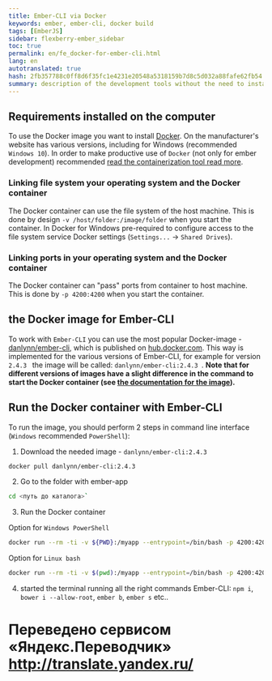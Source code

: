 ```yaml
--- 
title: Ember-CLI via Docker 
keywords: ember, ember-cli, docker build 
tags: [EmberJS] 
sidebar: flexberry-ember_sidebar 
toc: true 
permalink: en/fe_docker-for-ember-cli.html 
lang: en 
autotranslated: true 
hash: 2fb357788c0ff8d6f35fc1e4231e20548a5318159b7d8c5d032a88fafe62fb54 
summary: description of the development tools without the need to install and on the developer's computer (make sure to have Docker installed). 
--- 
```


## Requirements installed on the computer 

To use the Docker image you want to install [Docker](https://www.docker.com/). On the manufacturer's website has various versions, including for Windows (recommended `Windows 10`). In order to make productive use of `Docker` (not only for ember development) recommended [read the containerization tool read more](gbt_deployment_docker.html). 

### Linking file system your operating system and the Docker container 

The Docker container can use the file system of the host machine. This is done by design `-v /host/folder:/image/folder` when you start the container. In Docker for Windows pre-required to configure access to the file system service Docker settings (`Settings...` -> `Shared Drives`). 

### Linking ports in your operating system and the Docker container 

The Docker container can "pass" ports from container to host machine. This is done by `-p 4200:4200` when you start the container. 

## the Docker image for Ember-CLI 

To work with `Ember-CLI` you can use the most popular Docker-image - [danlynn/ember-cli](https://hub.docker.com/r/danlynn/ember-cli/), which is published on [hub.docker.com](https://hub.docker.com). This way is implemented for the various versions of Ember-CLI, for example for version `2.4.3 ` the image will be called: `danlynn/ember-cli:2.4.3 `. **Note that for different versions of images have a slight difference in the command to start the Docker container (see [the documentation for the image](https://hub.docker.com/r/danlynn/ember-cli/)).** 

## Run the Docker container with Ember-CLI 

To run the image, you should perform 2 steps in command line interface (`Windows` recommended `PowerShell`): 
1) Download the needed image - `danlynn/ember-cli:2.4.3 ` 

``` bash
docker pull danlynn/ember-cli:2.4.3
``` 

2) Go to the folder with ember-app 

``` bash
cd <путь до каталога>`
``` 

3) Run the Docker container 

Option for `Windows PowerShell` 
``` bash
docker run --rm -ti -v ${PWD}:/myapp --entrypoint=/bin/bash -p 4200:4200 -p 49153:49153 -p 7357:7357 danlynn/ember-cli:2.4.3
``` 

Option for `Linux bash` 

``` bash
docker run --rm -ti -v $(pwd):/myapp --entrypoint=/bin/bash -p 4200:4200 -p 49153:49153 -p 7357:7357 danlynn/ember-cli:2.4.3
``` 

4) started the terminal running all the right commands Ember-CLI: 
`npm i`, `bower i --allow-root`, `ember b`, `ember s` etc.. 



 # Переведено сервисом «Яндекс.Переводчик» http://translate.yandex.ru/